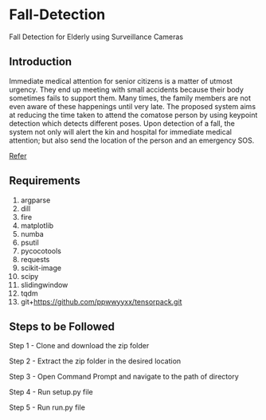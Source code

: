# Fall-Detection
Fall Detection for Elderly using Surveillance Cameras  



## Introduction 
Immediate medical attention for senior citizens is a matter of utmost urgency. They end up meeting with small accidents because their body sometimes fails to support them. Many times, the family members are not even aware of these happenings until very late. The proposed system aims at reducing the time taken to attend the comatose person by using keypoint detection which detects different poses. Upon detection of a  fall, the system not only will alert the kin and hospital for immediate medical attention; but also send the location of the person and an emergency SOS.


[Refer](http://www.jayeshg.com/medai/)

## Requirements

1. argparse
2. dill
3. fire
4. matplotlib
5. numba
6. psutil
7. pycocotools
8. requests
9. scikit-image
10. scipy
11. slidingwindow
12. tqdm
13. git+https://github.com/ppwwyyxx/tensorpack.git

## Steps to be Followed

Step 1 - Clone and download the zip folder

Step 2 - Extract the zip folder in the desired location

Step 3 - Open Command Prompt and navigate to the path of directory

Step 4 - Run setup.py file

Step 5 - Run run.py file
